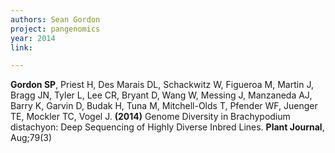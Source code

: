 ```yaml
---
authors: Sean Gordon
project: pangenomics
year: 2014
link: 

---
```


**Gordon SP**, Priest H, Des Marais DL, Schackwitz W, Figueroa M, Martin J, Bragg JN, Tyler L, Lee CR, Bryant D, Wang W, Messing J, Manzaneda AJ, Barry K, Garvin D, Budak H, Tuna M, Mitchell-Olds T, Pfender WF, Juenger TE, Mockler TC, Vogel J. **(2014)** 
Genome Diversity in Brachypodium distachyon: Deep Sequencing of Highly Diverse Inbred Lines. **Plant Journal**, Aug;79(3)